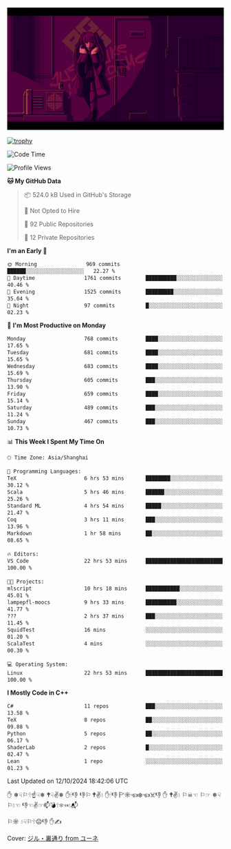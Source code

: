 ![](imgs/main.png)

[![trophy](https://github-profile-trophy.vercel.app/?username=NeilKleistGao&theme=dracula)](https://github.com/ryo-ma/github-profile-trophy)

<!--START_SECTION:waka-->
![Code Time](http://img.shields.io/badge/Code%20Time-1%2C385%20hrs%2027%20mins-blue)

![Profile Views](http://img.shields.io/badge/Profile%20Views-0-blue)

**🐱 My GitHub Data** 

> 📦 524.0 kB Used in GitHub's Storage 
 > 
> 🚫 Not Opted to Hire
 > 
> 📜 92 Public Repositories 
 > 
> 🔑 12 Private Repositories 
 > 
**I'm an Early 🐤** 

```text
🌞 Morning                969 commits         ██████░░░░░░░░░░░░░░░░░░░   22.27 % 
🌆 Daytime                1761 commits        ██████████░░░░░░░░░░░░░░░   40.46 % 
🌃 Evening                1525 commits        █████████░░░░░░░░░░░░░░░░   35.04 % 
🌙 Night                  97 commits          █░░░░░░░░░░░░░░░░░░░░░░░░   02.23 % 
```
📅 **I'm Most Productive on Monday** 

```text
Monday                   768 commits         ████░░░░░░░░░░░░░░░░░░░░░   17.65 % 
Tuesday                  681 commits         ████░░░░░░░░░░░░░░░░░░░░░   15.65 % 
Wednesday                683 commits         ████░░░░░░░░░░░░░░░░░░░░░   15.69 % 
Thursday                 605 commits         ███░░░░░░░░░░░░░░░░░░░░░░   13.90 % 
Friday                   659 commits         ████░░░░░░░░░░░░░░░░░░░░░   15.14 % 
Saturday                 489 commits         ███░░░░░░░░░░░░░░░░░░░░░░   11.24 % 
Sunday                   467 commits         ███░░░░░░░░░░░░░░░░░░░░░░   10.73 % 
```


📊 **This Week I Spent My Time On** 

```text
🕑︎ Time Zone: Asia/Shanghai

💬 Programming Languages: 
TeX                      6 hrs 53 mins       ████████░░░░░░░░░░░░░░░░░   30.12 % 
Scala                    5 hrs 46 mins       ██████░░░░░░░░░░░░░░░░░░░   25.26 % 
Standard ML              4 hrs 54 mins       █████░░░░░░░░░░░░░░░░░░░░   21.47 % 
Coq                      3 hrs 11 mins       ███░░░░░░░░░░░░░░░░░░░░░░   13.96 % 
Markdown                 1 hr 58 mins        ██░░░░░░░░░░░░░░░░░░░░░░░   08.65 % 

🔥 Editors: 
VS Code                  22 hrs 53 mins      █████████████████████████   100.00 % 

🐱‍💻 Projects: 
mlscript                 10 hrs 18 mins      ███████████░░░░░░░░░░░░░░   45.01 % 
lampepfl-moocs           9 hrs 33 mins       ██████████░░░░░░░░░░░░░░░   41.77 % 
???                      2 hrs 37 mins       ███░░░░░░░░░░░░░░░░░░░░░░   11.45 % 
SquidTest                16 mins             ░░░░░░░░░░░░░░░░░░░░░░░░░   01.20 % 
ScalaTest                4 mins              ░░░░░░░░░░░░░░░░░░░░░░░░░   00.30 % 

💻 Operating System: 
Linux                    22 hrs 53 mins      █████████████████████████   100.00 % 
```

**I Mostly Code in C++** 

```text
C#                       11 repos            ███░░░░░░░░░░░░░░░░░░░░░░   13.58 % 
TeX                      8 repos             ██░░░░░░░░░░░░░░░░░░░░░░░   09.88 % 
Python                   5 repos             ██░░░░░░░░░░░░░░░░░░░░░░░   06.17 % 
ShaderLab                2 repos             █░░░░░░░░░░░░░░░░░░░░░░░░   02.47 % 
Lean                     1 repo              ░░░░░░░░░░░░░░░░░░░░░░░░░   01.23 % 
```




 Last Updated on 12/10/2024 18:42:06 UTC
<!--END_SECTION:waka-->

✋ ❄☟⚐🕆☝☟❄ 🕈☟✌❄ ✋🕯👎 👎⚐ 🕈✌💧 ✋🕯👎 🏱☼☜❄☜☠👎 ✋ 🕈✌💧 ⚐☠☜ ⚐☞ ❄☟⚐💧☜ 👎☜✌☞📫💣🕆❄☜💧📬

⚐☼ 💧☟⚐🕆☹👎 ✋✍

Cover: [ジル・裏通り from ユーネ](https://www.pixiv.net/artworks/62127066)
